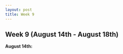 ```yaml
---
layout: post
title: Week 9
---
```


## Week 9 (August 14th - August 18th)

**August 14th:** <br/>  
